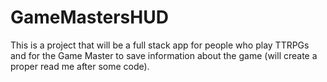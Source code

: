 # GameMastersHUD
This is a project that will be a full stack app for people who play TTRPGs and for the Game Master to save information about the game (will create a proper read me after some code).

